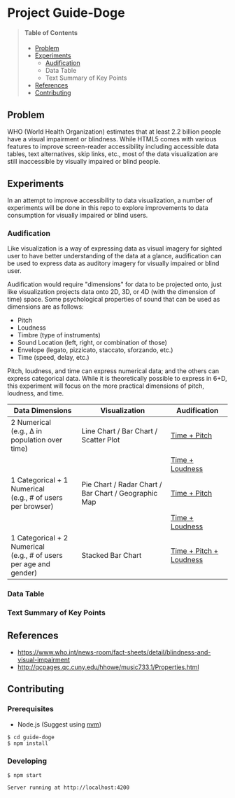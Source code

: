 # Project Guide-Doge

> #### Table of Contents
> - [Problem](#problem)
> - [Experiments](#experiments)
>   - [Audification](#audification)
>   - Data Table
>   - Text Summary of Key Points
> - [References](#references)
> - [Contributing](#contributing)

## Problem
WHO (World Health Organization) estimates that at least 2.2 billion people have a visual impairment or blindness. While HTML5 comes with various features to improve screen-reader accessibility including accessible data tables, text alternatives, skip links, etc., most of the data visualization are still inaccessible by visually impaired or blind people.

## Experiments
In an attempt to improve accessibility to data visualization, a number of experiments will be done in this repo to explore improvements to data consumption for visually impaired or blind users.

### Audification
Like visualization is a way of expressing data as visual imagery for sighted user to have better understanding of the data at a glance, audification can be used to express data as auditory imagery for visually impaired or blind user.

Audification would require "dimensions" for data to be projected onto, just like visualization projects data onto 2D, 3D, or 4D (with the dimension of time) space. Some psychological properties of sound that can be used as dimensions are as follows:
- Pitch
- Loudness
- Timbre (type of instruments)
- Sound Location (left, right, or combination of those)
- Envelope (legato, pizzicato, staccato, sforzando, etc.)
- Time (speed, delay, etc.)

Pitch, loudness, and time can express numerical data; and the others can express categorical data. While it is theoretically possible to express in 6+D, this experiment will focus on the more practical dimensions of pitch, loudness, and time.

| Data Dimensions | Visualization | Audification |
| --- | --- | --- |
| 2 Numerical<br/>(e.g., Δ in population over time) | Line Chart / Bar Chart / Scatter Plot | [Time + Pitch](#) |
| | | [Time + Loudness](#) |
| 1 Categorical + 1 Numerical<br/>(e.g., # of users per browser) | Pie Chart / Radar Chart / Bar Chart / Geographic Map | [Time + Pitch](#) |
| | | [Time + Loudness](#) |
| 1 Categorical + 2 Numerical<br/>(e.g., # of users per age and gender) | Stacked Bar Chart | [Time + Pitch + Loudness](#) |

### Data Table

### Text Summary of Key Points

## References
- https://www.who.int/news-room/fact-sheets/detail/blindness-and-visual-impairment
- http://qcpages.qc.cuny.edu/hhowe/music733.1/Properties.html

## Contributing

### Prerequisites

 - Node.js (Suggest using [nvm](https://github.com/nvm-sh/nvm/blob/master/README.md#installing-and-updating))

```shell script
$ cd guide-doge
$ npm install
```

### Developing

```shell script
$ npm start

Server running at http://localhost:4200
```

